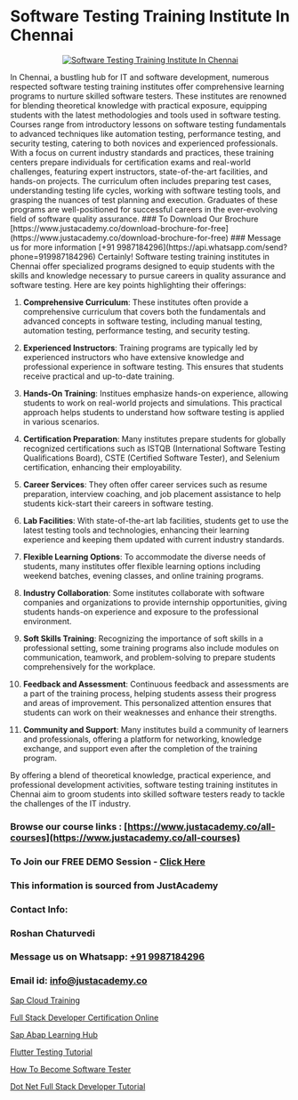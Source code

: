 # Software Testing Training Institute In Chennai

<p align="center">
  <a href="https://justacademy.co/program-detail/software-testing">
    <img src="https://justacademy.co/storage2/program_images/1704700438.webp" alt="Software Testing Training Institute In Chennai">
  </a>
</p>
In Chennai, a bustling hub for IT and software development, numerous respected software testing training institutes offer comprehensive learning programs to nurture skilled software testers. These institutes are renowned for blending theoretical knowledge with practical exposure, equipping students with the latest methodologies and tools used in software testing. Courses range from introductory lessons on software testing fundamentals to advanced techniques like automation testing, performance testing, and security testing, catering to both novices and experienced professionals. With a focus on current industry standards and practices, these training centers prepare individuals for certification exams and real-world challenges, featuring expert instructors, state-of-the-art facilities, and hands-on projects. The curriculum often includes preparing test cases, understanding testing life cycles, working with software testing tools, and grasping the nuances of test planning and execution. Graduates of these programs are well-positioned for successful careers in the ever-evolving field of software quality assurance.
### To Download Our Brochure [https://www.justacademy.co/download-brochure-for-free](https://www.justacademy.co/download-brochure-for-free)
### Message us for more information [+91 9987184296](https://api.whatsapp.com/send?phone=919987184296)
Certainly! Software testing training institutes in Chennai offer specialized programs designed to equip students with the skills and knowledge necessary to pursue careers in quality assurance and software testing. Here are key points highlighting their offerings:

1) **Comprehensive Curriculum**: These institutes often provide a comprehensive curriculum that covers both the fundamentals and advanced concepts in software testing, including manual testing, automation testing, performance testing, and security testing.

2) **Experienced Instructors**: Training programs are typically led by experienced instructors who have extensive knowledge and professional experience in software testing. This ensures that students receive practical and up-to-date training.

3) **Hands-On Training**: Institues emphasize hands-on experience, allowing students to work on real-world projects and simulations. This practical approach helps students to understand how software testing is applied in various scenarios.

4) **Certification Preparation**: Many institutes prepare students for globally recognized certifications such as ISTQB (International Software Testing Qualifications Board), CSTE (Certified Software Tester), and Selenium certification, enhancing their employability.

5) **Career Services**: They often offer career services such as resume preparation, interview coaching, and job placement assistance to help students kick-start their careers in software testing.

6) **Lab Facilities**: With state-of-the-art lab facilities, students get to use the latest testing tools and technologies, enhancing their learning experience and keeping them updated with current industry standards.

7) **Flexible Learning Options**: To accommodate the diverse needs of students, many institutes offer flexible learning options including weekend batches, evening classes, and online training programs.

8) **Industry Collaboration**: Some institutes collaborate with software companies and organizations to provide internship opportunities, giving students hands-on experience and exposure to the professional environment.

9) **Soft Skills Training**: Recognizing the importance of soft skills in a professional setting, some training programs also include modules on communication, teamwork, and problem-solving to prepare students comprehensively for the workplace.

10) **Feedback and Assessment**: Continuous feedback and assessments are a part of the training process, helping students assess their progress and areas of improvement. This personalized attention ensures that students can work on their weaknesses and enhance their strengths.

11) **Community and Support**: Many institutes build a community of learners and professionals, offering a platform for networking, knowledge exchange, and support even after the completion of the training program.

By offering a blend of theoretical knowledge, practical experience, and professional development activities, software testing training institutes in Chennai aim to groom students into skilled software testers ready to tackle the challenges of the IT industry.

### Browse our course links : [https://www.justacademy.co/all-courses](https://www.justacademy.co/all-courses) 
### To Join our FREE DEMO Session - [Click Here](https://www.justacademy.co/register-for-course-demo)


### This information is sourced from JustAcademy
### Contact Info:
### Roshan Chaturvedi
### Message us on Whatsapp: [+91 9987184296](https://api.whatsapp.com/send?phone=919987184296)
### Email id: [info@justacademy.co](mailto:info@justacademy.co)
                
[Sap Cloud Training](https://www.linkedin.com/pulse/sap-cloud-training-justacademy-cupertino-auzbc/)

[Full Stack Developer Certification Online](https://www.linkedin.com/pulse/full-stack-developer-certification-online-justacademy-ahmedabad-42gac/)

[Sap Abap Learning Hub](https://medium.com/@shivamja27/sap-abap-learning-hub-1f48e2d062d6)

[Flutter Testing Tutorial](https://medium.com/@justacademytraining/flutter-testing-tutorial-55adb437c813)

[How To Become Software Tester](https://justacademyin.github.io/justacademy/how-to-become-software-tester)

[Dot Net Full Stack Developer Tutorial](https://justacademyin.github.io/justacademy/dot-net-full-stack-developer-tutorial)


